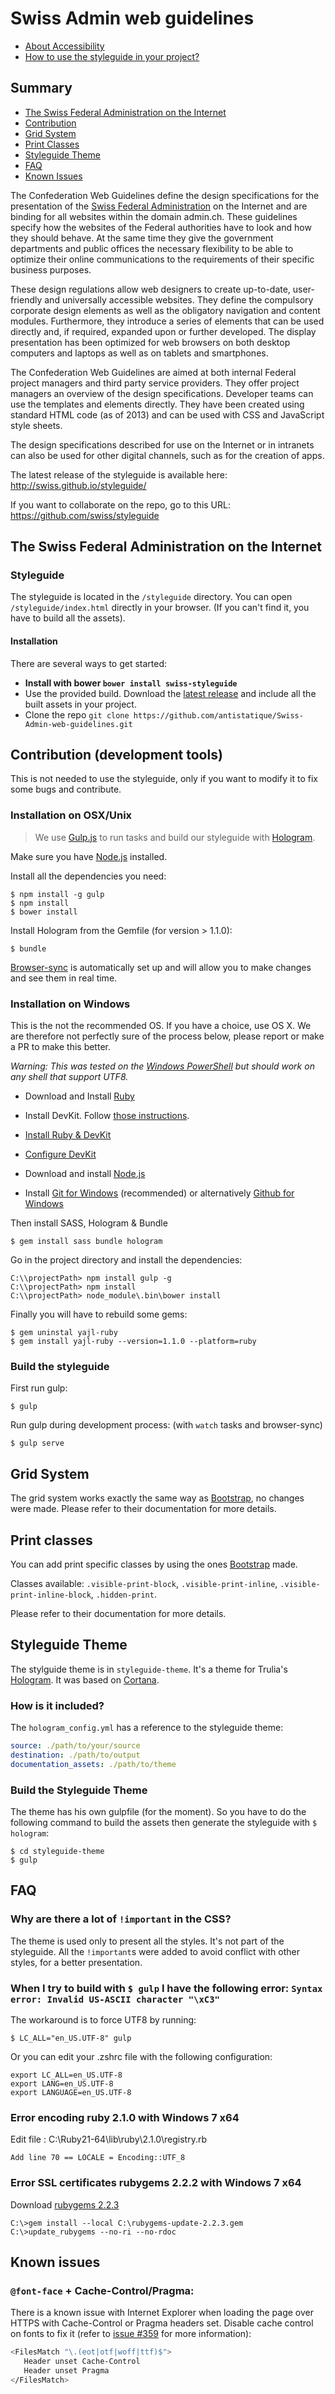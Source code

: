 Swiss Admin web guidelines
==========================

- [About Accessibility](Accessibility.md)
- [How to use the styleguide in your project?](HOWTO.md)


## Summary

- [The Swiss Federal Administration on the Internet](#the-swiss-federal-administration-on-the-internet)
- [Contribution](#contribution)
- [Grid System](#grid-system)
- [Print Classes](#print-classes)
- [Styleguide Theme](#styleguide-theme)
- [FAQ](#faq)
- [Known Issues](#known-issues)

The Confederation Web Guidelines define the design specifications for the presentation of the [Swiss Federal Administration](http://www.admin.ch) on the Internet and are binding for all websites within the domain admin.ch. These guidelines specify how the websites of the Federal authorities have to look and how they should behave. At the same time they give the government departments and public offices the necessary flexibility to be able to optimize their online communications to the requirements of their specific business purposes.

These design regulations allow web designers to create up-to-date, user-friendly and universally accessible websites. They define the compulsory corporate design elements as well as the obligatory navigation and content modules. Furthermore, they introduce a series of elements that can be used directly and, if required, expanded upon or further developed. The display presentation has been optimized for web browsers on both desktop computers and laptops as well as on tablets and smartphones.

The Confederation Web Guidelines are aimed at both internal Federal project managers and third party service providers. They offer project managers an overview of the design specifications. Developer teams can use the templates and elements directly. They have been created using standard HTML code (as of 2013) and can be used with CSS and JavaScript style sheets.

The design specifications described for use on the Internet or in intranets can also be used for other digital channels, such as for the creation of apps.


The latest release of the styleguide is available here: http://swiss.github.io/styleguide/

If you want to collaborate on the repo, go to this URL: https://github.com/swiss/styleguide


## The Swiss Federal Administration on the Internet

### Styleguide

The styleguide is located in the `/styleguide` directory. You can open `/styleguide/index.html` directly in your browser. (If you can't find it, you have to build all the assets).

#### Installation

There are several ways to get started:

  - **Install with bower `bower install swiss-styleguide`**
  - Use the provided build. Download the [latest release](https://github.com/antistatique/Swiss-Admin-web-guidelines/releases/latest) and include all the built assets in your project.
  - Clone the repo `git clone https://github.com/antistatique/Swiss-Admin-web-guidelines.git`


## Contribution (development tools)
This is not needed to use the styleguide, only if you want to modify it to fix some bugs and contribute.


### Installation on OSX/Unix

> We use [Gulp.js](http://gulpjs.com) to run tasks and build our styleguide with [Hologram](https://github.com/trulia/hologram).

Make sure you have [Node.js](http://nodejs.org) installed.


Install all the dependencies you need:

```shell
$ npm install -g gulp
$ npm install
$ bower install
```

Install Hologram from the Gemfile (for version > 1.1.0):

```shell
$ bundle
```

[Browser-sync](http://www.browsersync.io) is automatically set up and will allow you to make changes and see them in real time.

### Installation on Windows

This is the not the recommended OS. If you have a choice, use OS X. We are therefore not perfectly sure of the process below, please report or make a PR to make this better.

*Warning: This was tested on the [Windows PowerShell](﻿http://en.wikipedia.org/wiki/Windows_PowerShell) but should work on any shell that support UTF8.*

- Download and Install [Ruby](http://rubyinstaller.org)

- Install DevKit. Follow [those instructions](https://github.com/oneclick/rubyinstaller/wiki/Development-Kit).

- [Install Ruby & DevKit](http://rubyinstaller.org)

- [Configure DevKit](https://github.com/oneclick/rubyinstaller/wiki/Development-Kit)

- Download and install [Node.js](http://nodejs.org)

- Install [Git for Windows](http://msysgit.github.io/) (recommended) or alternatively [Github for Windows](https://windows.github.com)

Then install SASS, Hologram & Bundle

```shell
$ gem install sass bundle hologram
```


Go in the project directory and install the dependencies:

```
C:\\projectPath> npm install gulp -g
C:\\projectPath> npm install
C:\\projectPath> node_module\.bin\bower install
```

Finally you will have to rebuild some gems:

````shell
$ gem uninstal yajl-ruby
$ gem install yajl-ruby --version=1.1.0 --platform=ruby
````

### Build the styleguide

First run gulp:

```shell
$ gulp
```

Run gulp during development process: (with `watch` tasks and browser-sync)

```shell
$ gulp serve
```

## Grid System

The grid system works exactly the same way as [Bootstrap](http://getbootstrap.com/css/#grid), no changes were made. Please refer to their documentation for more details.

## Print classes

You can add print specific classes by using the ones [Bootstrap](http://getbootstrap.com/css/#responsive-utilities-print) made. 

Classes available: `.visible-print-block`, `.visible-print-inline`, `.visible-print-inline-block`, `.hidden-print`.

Please refer to their documentation for more details.

## Styleguide Theme

The stylguide theme is in `styleguide-theme`. It's a theme for Trulia's [Hologram](https://github.com/trulia/hologram).
It was based on [Cortana](https://github.com/Yago31/Cortana).

### How is it included?

The `hologram_config.yml` has a reference  to the styleguide theme:

```yaml
source: ./path/to/your/source
destination: ./path/to/output
documentation_assets: ./path/to/theme
```

### Build the Styleguide Theme

The theme has his own gulpfile (for the moment). So you have to do the following command to build the assets then generate the styleguide with `$ hologram`:

```shell
$ cd styleguide-theme
$ gulp
```

## FAQ

### Why are there a lot of `!important` in the CSS?

The theme is used only to present all the styles. It's not part of the styleguide. All the `!important`s were added to avoid conflict with other styles, for a better presentation.

### When I try to build with `$ gulp` I have the following error: `Syntax error: Invalid US-ASCII character "\xC3"`

The workaround is to force UTF8 by running:

```shell
$ LC_ALL="en_US.UTF-8" gulp
```

Or you can edit your .zshrc file with the following configuration:

````
export LC_ALL=en_US.UTF-8
export LANG=en_US.UTF-8
export LANGUAGE=en_US.UTF-8
````

### Error encoding ruby 2.1.0 with Windows 7 x64

Edit file : C:\Ruby21-64\lib\ruby\2.1.0\registry.rb

````
Add line 70 == LOCALE = Encoding::UTF_8
````

### Error SSL certificates rubygems 2.2.2 with Windows 7 x64

Download [rubygems 2.2.3](https://github.com/rubygems/rubygems/releases/tag/v2.2.3)

```shell
C:\>gem install --local C:\rubygems-update-2.2.3.gem
C:\>update_rubygems --no-ri --no-rdoc
```

## Known issues

### `@font-face` + Cache-Control/Pragma: 
There is a known issue with Internet Explorer when loading the page over HTTPS with Cache-Control or Pragma headers set. Disable cache control on fonts to fix it (refer to [issue #359](https://github.com/swiss/styleguide/issues/359) for more information):

```bash
<FilesMatch "\.(eot|otf|woff|ttf)$">
   Header unset Cache-Control
   Header unset Pragma
</FilesMatch>
```
